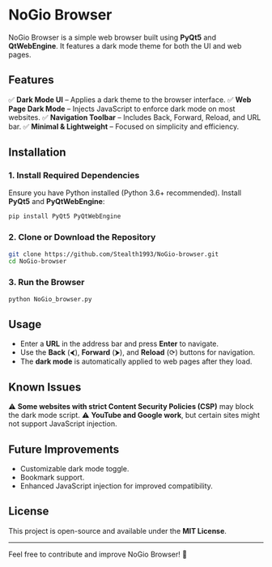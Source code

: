 # NoGio Browser

NoGio Browser is a simple web browser built using **PyQt5** and **QtWebEngine**. It features a dark mode theme for both the UI and web pages.

## Features
✅ **Dark Mode UI** – Applies a dark theme to the browser interface.
✅ **Web Page Dark Mode** – Injects JavaScript to enforce dark mode on most websites.
✅ **Navigation Toolbar** – Includes Back, Forward, Reload, and URL bar.
✅ **Minimal & Lightweight** – Focused on simplicity and efficiency.

## Installation
### **1. Install Required Dependencies**
Ensure you have Python installed (Python 3.6+ recommended). Install **PyQt5** and **PyQtWebEngine**:
```sh
pip install PyQt5 PyQtWebEngine
```

### **2. Clone or Download the Repository**
```sh
git clone https://github.com/Stealth1993/NoGio-browser.git
cd NoGio-browser
```

### **3. Run the Browser**
```sh
python NoGio_browser.py
```

## Usage
- Enter a **URL** in the address bar and press **Enter** to navigate.
- Use the **Back** (⮜), **Forward** (⮞), and **Reload** (⟳) buttons for navigation.
- The **dark mode** is automatically applied to web pages after they load.

## Known Issues
⚠ **Some websites with strict Content Security Policies (CSP)** may block the dark mode script.
⚠ **YouTube and Google work**, but certain sites might not support JavaScript injection.

## Future Improvements
- Customizable dark mode toggle.
- Bookmark support.
- Enhanced JavaScript injection for improved compatibility.

## License
This project is open-source and available under the **MIT License**.

---
Feel free to contribute and improve NoGio Browser! 🚀

